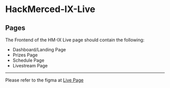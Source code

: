 # HackMerced-IX-Live
## Pages
The Frontend of the HM-IX Live page should contain the following:
- Dashboard/Landing Page
- Prizes Page
- Schedule Page
- Livestream Page
---
Please refer to the figma at [Live Page](https://www.figma.com/file/BL2BJZ0EzKiqzcg5Edo2v7/HackMerced-Live-Page?type=design&mode=design&t=IsQik3AzlhBLkRTd-1)
